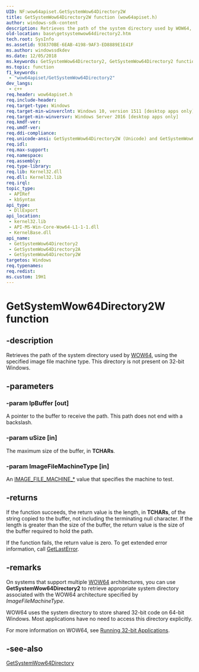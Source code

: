 ```yaml
---
UID: NF:wow64apiset.GetSystemWow64Directory2W
title: GetSystemWow64Directory2W function (wow64apiset.h)
author: windows-sdk-content
description: Retrieves the path of the system directory used by WOW64, using the specified image file machine type.
old-location: base\getsystemwow64directory2.htm
tech.root: SysInfo
ms.assetid: 938370BE-6EAB-4198-9AF3-ED8889E1E41F
ms.author: windowssdkdev
ms.date: 12/05/2018
ms.keywords: GetSystemWow64Directory2, GetSystemWow64Directory2 function, GetSystemWow64Directory2A, GetSystemWow64Directory2W, base.getsystemwow64directory2, wow64apiset/GetSystemWow64Directory2, wow64apiset/GetSystemWow64Directory2A, wow64apiset/GetSystemWow64Directory2W
ms.topic: function
f1_keywords: 
 - "wow64apiset/GetSystemWow64Directory2"
dev_langs:
 - c++
req.header: wow64apiset.h
req.include-header: 
req.target-type: Windows
req.target-min-winverclnt: Windows 10, version 1511 [desktop apps only]
req.target-min-winversvr: Windows Server 2016 [desktop apps only]
req.kmdf-ver: 
req.umdf-ver: 
req.ddi-compliance: 
req.unicode-ansi: GetSystemWow64Directory2W (Unicode) and GetSystemWow64Directory2A (ANSI)
req.idl: 
req.max-support: 
req.namespace: 
req.assembly: 
req.type-library: 
req.lib: Kernel32.dll
req.dll: Kernel32.lib
req.irql: 
topic_type:
 - APIRef
 - kbSyntax
api_type:
 - DllExport
api_location:
 - kernel32.lib
 - API-MS-Win-Core-Wow64-L1-1-1.dll
 - KernelBase.dll
api_name:
 - GetSystemWow64Directory2
 - GetSystemWow64Directory2A
 - GetSystemWow64Directory2W
targetos: Windows
req.typenames: 
req.redist: 
ms.custom: 19H1
---
```


# GetSystemWow64Directory2W function


## -description


Retrieves the path of the system directory used by <a href="https://docs.microsoft.com/windows/desktop/WinProg64/running-32-bit-applications">WOW64</a>, using the specified image file machine type. This directory is not present on 32-bit Windows.


## -parameters




### -param lpBuffer [out]

A pointer to the buffer to receive the path. This path does not end with a backslash.


### -param uSize [in]

The maximum size of the buffer, in <b>TCHARs</b>.


### -param ImageFileMachineType [in]

An <a href="https://docs.microsoft.com/windows/desktop/SysInfo/image-file-machine-constants">IMAGE_FILE_MACHINE_*</a> value that specifies the machine to test.


## -returns



If the function succeeds, the return value is the length, in <b>TCHARs</b>, of the string copied to the buffer, not including the terminating null character. If the length is greater than the size of the buffer, the return value is the size of the buffer required to hold the path.

If the function fails, the return value is zero. To get extended error information, call 
<a href="https://docs.microsoft.com/windows/desktop/api/errhandlingapi/nf-errhandlingapi-getlasterror">GetLastError</a>.




## -remarks



On systems that support multiple <a href="https://docs.microsoft.com/windows/desktop/WinProg64/running-32-bit-applications">WOW64</a> architectures, you can use <b>GetSystemWow64Directory2</b> to retrieve appropriate system directory associated with the WOW64 architecture specified by <i>ImageFileMachineType</i>. 

WOW64 uses the system directory to store shared 32-bit code on 64-bit Windows. Most applications have no need to access this directory explicitly.

For more information on WOW64, see 
<a href="https://docs.microsoft.com/windows/desktop/WinProg64/running-32-bit-applications">Running 32-bit Applications</a>.




## -see-also




<a href="https://docs.microsoft.com/windows/desktop/api/wow64apiset/nf-wow64apiset-getsystemwow64directorya">GetSystemWow64Directory</a>
 

 

